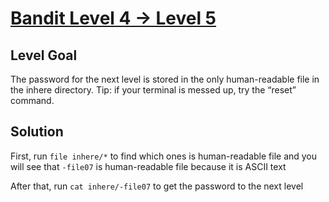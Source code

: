 # [Bandit Level 4 → Level 5](https://overthewire.org/wargames/bandit/bandit5.html)
## Level Goal

The password for the next level is stored in the only human-readable file in the inhere directory. Tip: if your terminal is messed up, try the “reset” command.

## Solution

First, run `file inhere/*` to find which ones is human-readable file and you will see that `-file07` is human-readable file because it is ASCII text

After that, run `cat inhere/-file07` to get the password to the next level
